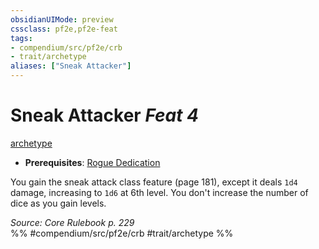 ```yaml
---
obsidianUIMode: preview
cssclass: pf2e,pf2e-feat
tags:
- compendium/src/pf2e/crb
- trait/archetype
aliases: ["Sneak Attacker"]
---
```

# Sneak Attacker  *Feat 4*  
[archetype](archetype.md "Archetype Feat Trait")  

- **Prerequisites**: [Rogue Dedication](rogue-dedication.md)

You gain the sneak attack class feature (page 181), except it deals `1d4` damage, increasing to `1d6` at 6th level. You don't increase the number of dice as you gain levels.

*Source: Core Rulebook p. 229*  
%% #compendium/src/pf2e/crb #trait/archetype %%